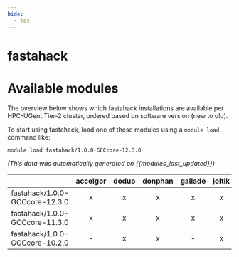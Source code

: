 ```yaml
---
hide:
  - toc
---
```


fastahack
=========

# Available modules


The overview below shows which fastahack installations are available per HPC-UGent Tier-2 cluster, ordered based on software version (new to old).

To start using fastahack, load one of these modules using a `module load` command like:

```shell
module load fastahack/1.0.0-GCCcore-12.3.0
```

*(This data was automatically generated on {{modules_last_updated}})*  

| |accelgor|doduo|donphan|gallade|joltik|shinx|skitty|
| :---: | :---: | :---: | :---: | :---: | :---: | :---: | :---: |
|fastahack/1.0.0-GCCcore-12.3.0|x|x|x|x|x|x|x|
|fastahack/1.0.0-GCCcore-11.3.0|x|x|x|x|x|-|-|
|fastahack/1.0.0-GCCcore-10.2.0|-|x|x|-|x|-|-|
